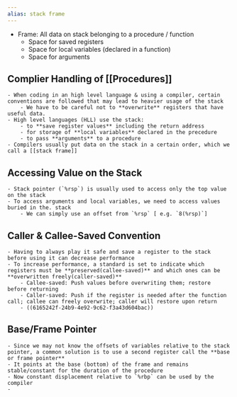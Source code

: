 ```yaml
---
alias: stack frame
---
```


- Frame: All data on stack belonging to a procedure / function
	- Space for saved registers
	- Space for local variables (declared in a function)
	- Space for arguments
## Complier Handling of [[Procedures]]
	- When coding in an high level language & using a compiler, certain conventions are followed that may lead to heavier usage of the stack
		- We have to be careful not to **overwrite** registers that have useful data.
	- High level languages (HLL) use the stack:
		- to **save register values** including the return address
		- for storage of **local variables** declared in the precedure
		- to pass **arguments** to a procedure
	- Compilers usually put data on the stack in a certain order, which we call a [[stack frame]]
## Accessing Value on the Stack
	- Stack pointer (`%rsp`) is usually used to access only the top value on the stack
	- To access arguments and local variables, we need to access values buried in the. stack
		- We can simply use an offset from `%rsp` [ e.g. `8(%rsp)`]
## Caller & Callee-Saved Convention
	- Having to always play it safe and save a register to the stack before using it can decrease performance
	- To increase performance, a standard is set to indicate which registers must be **preserved(callee-saved)** and which ones can be **overwritten freely(caller-saved)**
		- Callee-saved: Push values before overwriting them; restore before returning
		- Caller-saved: Push if the register is needed after the function call; callee can freely overwrite; caller will restore upon return
		- ((6165242f-24b9-4e92-9c62-f3a43d604bac))
## Base/Frame Pointer
	- Since we may not know the offsets of variables relative to the stack pointer, a common solution is to use a second register call the **base or frame pointer**
	- It points at the base (bottom) of the frame and remains stable/constant for the duration of the procedure
	- Now constant displacement relative to `%rbp` can be used by the compiler
	-
